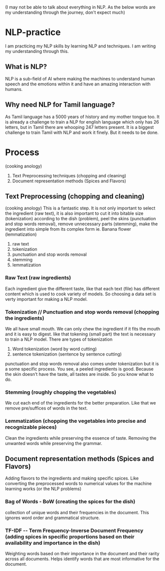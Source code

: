 (I may not be able to talk about everything in NLP. As the below words are my understanding through the journey, don't expect much)

# NLP-practice
I am practicing my NLP skills by learning NLP and techniques. I am writing my understanding through this.

## What is NLP?
NLP is a sub-field of AI where making the machines to understand human speech and the emotions within it and have an amazing interaction with humans.

## Why need NLP for Tamil language?
As Tamil language has a 5000 years of history and my mother tongue too. It is already a challenge to train a NLP for english language which only has 26 letters, but in Tamil there are whooping 247 letters present. It is a biggest challenge to train Tamil with NLP and work it finely. But it needs to be done.

# Process
(cooking anology)
1. Text Preprocessing techniques (chopping and cleaning)
2. Document representation methods (Spices and Flavors)

## Text Preprocessing (chopping and cleaning)
(cooking anology)
This is a fantastic step. It is not only important to select the ingredient (raw text), it is also important to cut it into bitable size (tokenization) according to the dish (problem), peel the skins (punctuation and stop words removal), remove unnecessary parts (stemming), make the ingredient into simple from its complex form ie. Banana flower (lemmatization)

1. raw text
2. tokenization
3. punctuation and stop words removal
4. stemming
5. lemmatization

### Raw Text (raw ingredients)
Each ingredient give the different taste, like that each text (file) has different content which is used to cook variety of models. So choosing a data set is verty important for making a NLP model.

### Tokenization // Punctuation and stop words removal (chopping the ingredients)
We all have small mouth. We can only chew the ingredient if it fits the mouth and it is easy to digest. like that tokening (small part) the text is necessary to train a NLP model. There are types of tokenization

1. Word tokenization (word by word cutting)
2. sentence tokenization (sentence by sentence cutting)

punctuation and stop words removal also comes under tokenization but it is a some specific process. You see, a peeled ingredients is good. Because the skin doesn't have the taste, all tastes are inside. So you know what to do.

### Stemming (roughly chopping the vegetables)
We cut each end of the ingredients for the better preparation. Like that we remove pre/suffices of words in the text. 

### Lemmatization (chopping the vegetables into precise and recognizable pieces)
Clean the ingredients while preserving the essence of taste. Removing the unwanted words while preserving the grammar.

## Document representation methods (Spices and Flavors)
Adding flavors to the ingredients and making specific spices. Like converting the preprocessed words to numerical values for the machine learning works (or the NLP problems)

### Bag of Words - BoW (creating the spices for the dish)
collection of unique words and their frequencies in the document. This ignores word order and grammatical structure.

### TF-IDF -- Term Frequency-Inverse Document Frequency (adding spices in specific proportions based on their availability and importance in the dish)
Weighting words based on their importance in the document and their rarity across all documents. Helps identify words that are most informative for the document.
